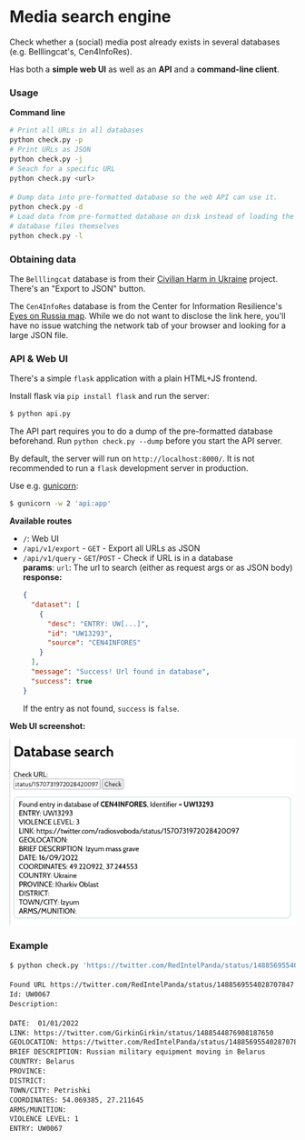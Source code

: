 # Media search engine

Check whether a (social) media post already exists in several databases (e.g.
Belllingcat's, Cen4InfoRes).

Has both a **simple web UI** as well as an **API** and a **command-line client**.

### Usage

**Command line**
```sh
# Print all URLs in all databases
python check.py -p
# Print URLs as JSON
python check.py -j
# Seach for a specific URL
python check.py <url>

# Dump data into pre-formatted database so the web API can use it.
python check.py -d
# Load data from pre-formatted database on disk instead of loading the huge
# database files themselves
python check.py -l
```

### Obtaining data
The `Belllingcat` database is from their
[Civilian Harm in Ukraine](https://ukraine.bellingcat.com/) project.
There's an "Export to JSON" button.

The `Cen4InfoRes` database is from the Center for Information Resilience's
[Eyes on Russia map](https://maphub.net/Cen4infoRes/russian-ukraine-monitor).
While we do not want to disclose the link here, you'll have no issue watching
the network tab of your browser and looking for a large JSON file.

### API & Web UI
There's a simple `flask` application with a plain HTML+JS frontend.

Install flask via `pip install flask` and run the server:
```sh
$ python api.py
```

The API part requires you to do a dump of the pre-formatted database beforehand.
Run `python check.py --dump` before you start the API server.

By default, the server will run on `http://localhost:8000/`. It is not
recommended to run a `flask` development server in production.

Use e.g. [gunicorn](https://flask.palletsprojects.com/en/2.2.x/deploying/gunicorn/):
```sh
$ gunicorn -w 2 'api:app'
```

**Available routes**

- `/`: Web UI
- `/api/v1/export` - `GET` - Export all URLs as JSON
- `/api/v1/query` - `GET`/`POST` - Check if URL is in a database  
  **params**: `url`: The url to search (either as request args or as JSON body)  
  **response:**
  ```json
  {
    "dataset": [
      {
        "desc": "ENTRY: UW[...]", 
        "id": "UW13293", 
        "source": "CEN4INFORES"
      }
    ], 
    "message": "Success! Url found in database", 
    "success": true
  }
  ```
  If the entry as not found, `success` is `false`.

**Web UI screenshot:**

![webui](./webui.png)


### Example
```sh
$ python check.py 'https://twitter.com/RedIntelPanda/status/1488569554028707847'

Found URL https://twitter.com/RedIntelPanda/status/1488569554028707847 in 'CEN4INFORES' dataset
Id: UW0067
Description:

DATE:  01/01/2022
LINK: https://twitter.com/GirkinGirkin/status/1488544876908187650
GEOLOCATION: https://twitter.com/RedIntelPanda/status/1488569554028707847
BRIEF DESCRIPTION: Russian military equipment moving in Belarus
COUNTRY: Belarus
PROVINCE: 
DISTRICT: 
TOWN/CITY: Petrishki
COORDINATES: 54.069385, 27.211645
ARMS/MUNITION: 
VIOLENCE LEVEL: 1
ENTRY: UW0067
```
